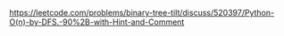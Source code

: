 https://leetcode.com/problems/binary-tree-tilt/discuss/520397/Python-O(n)-by-DFS.-90%2B-with-Hint-and-Comment